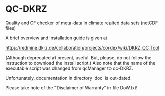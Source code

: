 QC-DKRZ
=======

Quality and CF checker of meta-data in climate realted data sets (netCDF files)

A brief overview and installation guide is given at

https://redmine.dkrz.de/collaboration/projects/cordex/wiki/DKRZ_QC_Tool

(Although deprecated at present, useful. But, please, do not follow
the instruction to download the install script.)
Also note that the name of the executable script was changed from 
qcManager to qc-DKRZ.

Unfortunately, documentation in directory 'doc' is out-dated.

Please take note of the "Disclaimer of Warranty" in file DoW.txt!

